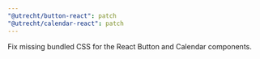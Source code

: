 ```yaml
---
"@utrecht/button-react": patch
"@utrecht/calendar-react": patch
---
```


Fix missing bundled CSS for the React Button and Calendar components.
